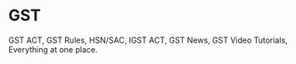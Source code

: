 # GST
GST ACT, GST Rules, HSN/SAC, IGST ACT, GST News, GST Video Tutorials, Everything at one place.
